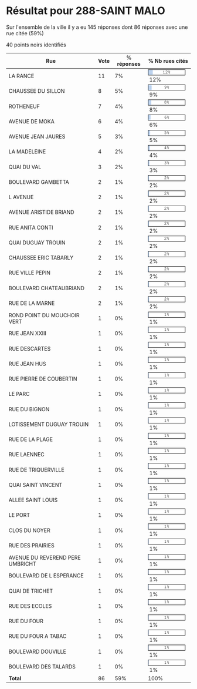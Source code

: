 # Résultat pour 288-SAINT MALO

Sur l'ensemble de la ville il y a eu 145 réponses dont 86 réponses avec une rue citée (59%)

40 points noirs identifiés

| Rue | Vote | % réponses | % Nb rues cités|
|-----|------|------------|----------------|
| LA RANCE | 11 | 7% | <img src="../../img/bar_12.gif" />&nbsp;12%|
| CHAUSSEE DU SILLON | 8 | 5% | <img src="../../img/bar_9.gif" />&nbsp;9%|
| ROTHENEUF | 7 | 4% | <img src="../../img/bar_8.gif" />&nbsp;8%|
| AVENUE DE MOKA | 6 | 4% | <img src="../../img/bar_6.gif" />&nbsp;6%|
| AVENUE JEAN JAURES | 5 | 3% | <img src="../../img/bar_5.gif" />&nbsp;5%|
| LA MADELEINE | 4 | 2% | <img src="../../img/bar_4.gif" />&nbsp;4%|
| QUAI DU VAL | 3 | 2% | <img src="../../img/bar_3.gif" />&nbsp;3%|
| BOULEVARD GAMBETTA | 2 | 1% | <img src="../../img/bar_2.gif" />&nbsp;2%|
| L AVENUE | 2 | 1% | <img src="../../img/bar_2.gif" />&nbsp;2%|
| AVENUE ARISTIDE BRIAND | 2 | 1% | <img src="../../img/bar_2.gif" />&nbsp;2%|
| RUE ANITA CONTI | 2 | 1% | <img src="../../img/bar_2.gif" />&nbsp;2%|
| QUAI DUGUAY TROUIN | 2 | 1% | <img src="../../img/bar_2.gif" />&nbsp;2%|
| CHAUSSEE ERIC TABARLY | 2 | 1% | <img src="../../img/bar_2.gif" />&nbsp;2%|
| RUE VILLE PEPIN | 2 | 1% | <img src="../../img/bar_2.gif" />&nbsp;2%|
| BOULEVARD CHATEAUBRIAND | 2 | 1% | <img src="../../img/bar_2.gif" />&nbsp;2%|
| RUE DE LA MARNE | 2 | 1% | <img src="../../img/bar_2.gif" />&nbsp;2%|
| ROND POINT DU MOUCHOIR VERT | 1 | 0% | <img src="../../img/bar_1.gif" />&nbsp;1%|
| RUE JEAN XXIII | 1 | 0% | <img src="../../img/bar_1.gif" />&nbsp;1%|
| RUE DESCARTES | 1 | 0% | <img src="../../img/bar_1.gif" />&nbsp;1%|
| RUE JEAN HUS | 1 | 0% | <img src="../../img/bar_1.gif" />&nbsp;1%|
| RUE PIERRE DE COUBERTIN | 1 | 0% | <img src="../../img/bar_1.gif" />&nbsp;1%|
| LE PARC | 1 | 0% | <img src="../../img/bar_1.gif" />&nbsp;1%|
| RUE DU BIGNON | 1 | 0% | <img src="../../img/bar_1.gif" />&nbsp;1%|
| LOTISSEMENT DUGUAY TROUIN | 1 | 0% | <img src="../../img/bar_1.gif" />&nbsp;1%|
| RUE DE LA PLAGE | 1 | 0% | <img src="../../img/bar_1.gif" />&nbsp;1%|
| RUE LAENNEC | 1 | 0% | <img src="../../img/bar_1.gif" />&nbsp;1%|
| RUE DE TRIQUERVILLE | 1 | 0% | <img src="../../img/bar_1.gif" />&nbsp;1%|
| QUAI SAINT VINCENT | 1 | 0% | <img src="../../img/bar_1.gif" />&nbsp;1%|
| ALLEE SAINT LOUIS | 1 | 0% | <img src="../../img/bar_1.gif" />&nbsp;1%|
| LE PORT | 1 | 0% | <img src="../../img/bar_1.gif" />&nbsp;1%|
| CLOS DU NOYER | 1 | 0% | <img src="../../img/bar_1.gif" />&nbsp;1%|
| RUE DES PRAIRIES | 1 | 0% | <img src="../../img/bar_1.gif" />&nbsp;1%|
| AVENUE DU REVEREND PERE UMBRICHT | 1 | 0% | <img src="../../img/bar_1.gif" />&nbsp;1%|
| BOULEVARD DE L ESPERANCE | 1 | 0% | <img src="../../img/bar_1.gif" />&nbsp;1%|
| QUAI DE TRICHET | 1 | 0% | <img src="../../img/bar_1.gif" />&nbsp;1%|
| RUE DES ECOLES | 1 | 0% | <img src="../../img/bar_1.gif" />&nbsp;1%|
| RUE DU FOUR | 1 | 0% | <img src="../../img/bar_1.gif" />&nbsp;1%|
| RUE DU FOUR A TABAC | 1 | 0% | <img src="../../img/bar_1.gif" />&nbsp;1%|
| BOULEVARD DOUVILLE | 1 | 0% | <img src="../../img/bar_1.gif" />&nbsp;1%|
| BOULEVARD DES TALARDS | 1 | 0% | <img src="../../img/bar_1.gif" />&nbsp;1%|
| **Total** | 86 | 59% | 100%|

